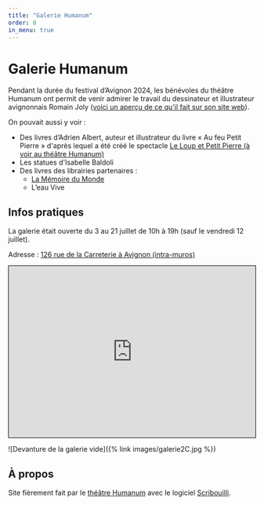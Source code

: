 ```yaml
---
title: "Galerie Humanum"
order: 0
in_menu: true
---
```

# Galerie Humanum

Pendant la durée du festival d’Avignon 2024, les bénévoles du théâtre Humanum ont permit de venir admirer le travail du dessinateur et illustrateur avignonnais Romain Joly ([voici un aperçu de ce qu'il fait sur son site web](https://romainjolyyy.com/)).

On pouvait aussi y voir :
- Des livres d’Adrien Albert, auteur et illustrateur du livre « Au feu Petit Pierre » d'après lequel a été créé le spectacle [Le Loup et Petit Pierre (à voir au théâtre Humanum)](https://theatrehumanum.fr/programme/2024/le-loup-et-petit-pierre/)
- Les statues d'Isabelle Baldoli
- Des livres des librairies partenaires :
  - [La Mémoire du Monde](https://www.lamemoiredumonde.fr/)
  - L’eau Vive

## Infos pratiques

La galerie était ouverte du 3 au 21 juillet de 10h à 19h (sauf le vendredi 12 juillet).

Adresse : [126 rue de la Carreterie à Avignon (intra-muros)](https://www.google.com/maps/place/126+Rue+Carreterie,+84000+Avignon/@43.9514635,4.8164814,20.58z/data=!4m6!3m5!1s0x12b5ec7bf054319f:0x8d65df6079c38f93!8m2!3d43.9514708!4d4.8165778!16s%2Fg%2F11c2czzdv5?entry=tts&g_ep=EgoyMDI0MDYyNi4wKgBIAVAD)

<iframe width="100%" height="350" src="https://www.openstreetmap.org/export/embed.html?bbox=4.815305471420289%2C43.950804596515%2C4.817821383476258%2C43.9521640181931&amp;layer=mapnik&amp;marker=43.95148431124092%2C4.816563427448273" style="border: 1px solid black"></iframe>

![Devanture de la galerie vide]({% link images/galerie2C.jpg %}) 

## À propos

Site fièrement fait par le [théâtre Humanum](https://theatrehumanum.fr/) avec le logiciel [Scribouilli](https://scribouilli.org/). 